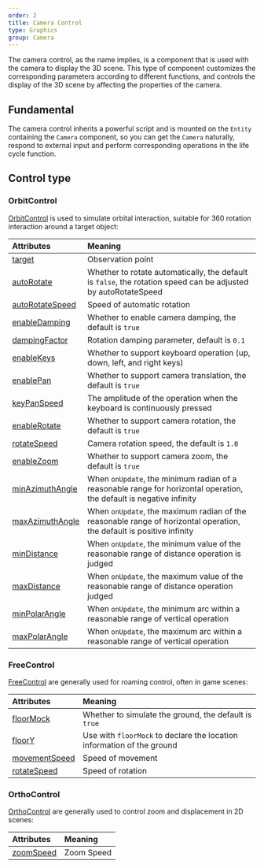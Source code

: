 ```yaml
---
order: 2
title: Camera Control
type: Graphics
group: Camera
---
```


The camera control, as the name implies, is a component that is used with the camera to display the 3D scene. This type of component customizes the corresponding parameters according to different functions, and controls the display of the 3D scene by affecting the properties of the camera.

## Fundamental

The camera control inherits a powerful script and is mounted on the `Entity` containing the `Camera` component, so you can get the `Camera` naturally, respond to external input and perform corresponding operations in the life cycle function.

## Control type

### OrbitControl

[OrbitControl](${api}controls/OrbitControl) is used to simulate orbital interaction, suitable for 360 rotation interaction around a target object:

<playground src="gltf-basic.ts"></playground>

|Attributes|Meaning|
|:--|:--|
|[target](${api}controls/OrbitControl#target)|Observation point|
|[autoRotate](${api}controls/OrbitControl#autoRotate)|Whether to rotate automatically, the default is `false`, the rotation speed can be adjusted by autoRotateSpeed|
|[autoRotateSpeed](${api}controls/OrbitControl#autoRotateSpeed)|Speed ​​of automatic rotation|
|[enableDamping](${api}controls/OrbitControl#enableDamping) | Whether to enable camera damping, the default is `true`|
|[dampingFactor](${api}controls/OrbitControl#dampingFactor) | Rotation damping parameter, default is `0.1`|
|[enableKeys](${api}controls/OrbitControl#enableKeys) | Whether to support keyboard operation (up, down, left, and right keys)|
|[enablePan](${api}controls/OrbitControl#enablePan) | Whether to support camera translation, the default is `true`| 
|[keyPanSpeed](${api}controls/OrbitControl#keyPanSpeed) | The amplitude of the operation when the keyboard is continuously pressed| 
|[enableRotate](${api}controls/OrbitControl#enableRotate) | Whether to support camera rotation, the default is `true`| 
|[rotateSpeed](${api}controls/OrbitControl#rotateSpeed) | Camera rotation speed, the default is `1.0`| 
|[enableZoom](${api}controls/OrbitControl#enableZoom) | Whether to support camera zoom, the default is `true`| 
|[minAzimuthAngle](${api}controls/OrbitControl#minAzimuthAngle) | When `onUpdate`, the minimum radian of a reasonable range for horizontal operation, the default is negative infinity| 
|[maxAzimuthAngle](${api}controls/OrbitControl#maxAzimuthAngle) | When `onUpdate`, the maximum radian of the reasonable range of horizontal operation, the default is positive infinity| 
|[minDistance](${api}controls/OrbitControl#minDistance) | When `onUpdate`, the minimum value of the reasonable range of distance operation is judged| 
|[maxDistance](${api}controls/OrbitControl#maxDistance) | When `onUpdate`, the maximum value of the reasonable range of distance operation judged| 
|[minPolarAngle](${api}controls/OrbitControl#minPolarAngle) | When `onUpdate`, the minimum arc within a reasonable range of vertical operation| 
|[maxPolarAngle](${api}controls/OrbitControl#maxPolarAngle) | When `onUpdate`, the maximum arc within a reasonable range of vertical operation|

### FreeControl

[FreeControl](${api}controls/FreeControl) are generally used for roaming control, often in game scenes:

<playground src="controls-free.ts"></playground>

|Attributes|Meaning|
|:--|:--|
|[floorMock](${api}controls/FreeControl#floorMock)| Whether to simulate the ground, the default is `true` |
|[floorY](${api}controls/FreeControl#floorY)| Use with `floorMock` to declare the location information of the ground |
|[movementSpeed](${api}controls/FreeControl#movementSpeed) | Speed ​​of movement |
|[rotateSpeed](${api}controls/FreeControl#rotateSpeed) | Speed ​​of rotation |

### OrthoControl

[OrthoControl](${api}controls/OrthoControl) are generally used to control zoom and displacement in 2D scenes:

<playground src="ortho-control.ts"></playground>

|Attributes|Meaning|
|:--|:--|
|[zoomSpeed](${api}controls/OrthoControl#zoomSpeed)| Zoom Speed |